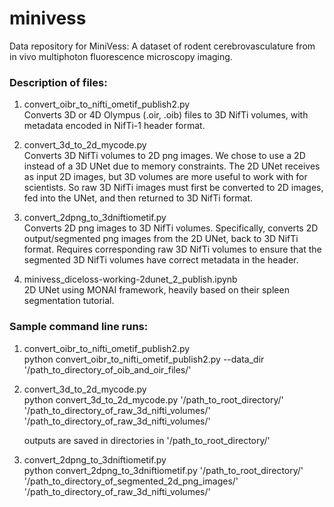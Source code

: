 # minivess

Data repository for MiniVess: A dataset of rodent cerebrovasculature from in vivo multiphoton fluorescence microscopy imaging.

<h3>Description of files:</h3>

1. convert_oibr_to_nifti_ometif_publish2.py </br>
Converts 3D or 4D Olympus (.oir, .oib) files to 3D NifTi volumes, with metadata encoded in NifTi-1 header format.</br>

2. convert_3d_to_2d_mycode.py </br>
Converts 3D NifTi volumes to 2D png images.
We chose to use a 2D instead of a 3D UNet due to memory constraints. 
The 2D UNet receives as input 2D images, but 3D volumes are more useful to work with for scientists.
So raw 3D NifTi images must first be converted to 2D images, fed into the UNet, and then returned to 3D NifTi format.

3. convert_2dpng_to_3dniftiometif.py </br>
Converts 2D png images to 3D NifTi volumes. 
Specifically, converts 2D output/segmented png images from the 2D UNet, back to 3D NifTi format. 
Requires corresponding raw 3D NifTi volumes to ensure that the segmented 3D NifTi volumes have correct metadata in the header.

4. minivess_diceloss-working-2dunet_2_publish.ipynb </br>
2D UNet using MONAI framework, heavily based on their spleen segmentation tutorial.


<h3>Sample command line runs:</h3>

1. convert_oibr_to_nifti_ometif_publish2.py</br>
python convert_oibr_to_nifti_ometif_publish2.py --data_dir '/path_to_directory_of_oib_and_oir_files/'

2. convert_3d_to_2d_mycode.py</br>
python convert_3d_to_2d_mycode.py '/path_to_root_directory/' '/path_to_directory_of_raw_3d_nifti_volumes/' '/path_to_directory_of_raw_3d_nifti_volumes/'

   outputs are saved in directories in '/path_to_root_directory/' 

3. convert_2dpng_to_3dniftiometif.py</br>
python convert_2dpng_to_3dniftiometif.py '/path_to_root_directory/' '/path_to_directory_of_segmented_2d_png_images/' '/path_to_directory_of_raw_3d_nifti_volumes/'


